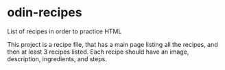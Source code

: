 # odin-recipes
List of recipes in order to practice HTML

This project is a recipe file, that has a main page listing all the recipes, and then at least 3 recipes listed.  Each recipe should have an image, description, ingredients, and steps.